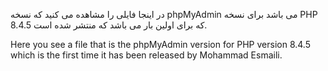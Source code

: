 در اینجا فایلی را مشاهده می کنید که نسخه phpMyAdmin می باشد برای نسخه PHP 8.4.5 که برای اولین بار می باشد که منتشر شده است.

Here you see a file that is the phpMyAdmin version for PHP version 8.4.5 which is the first time it has been released by Mohammad Esmaili.
